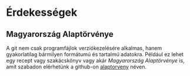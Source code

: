 # Érdekességek

## Magyarország Alaptörvénye

A git nem csak programfájlok verziókezelésére alkalmas, hanem gyakorlatilag bármilyen formátumú és tartalmú adatokra.
Például ez lehet egy recept vagy szakácskönyv vagy akár _Magyarország Alaptörvénye_ is, amit szabadon elérhetünk a github-on
[alaptorveny](https://github.com/petergerner/alaptorveny) néven.
 
